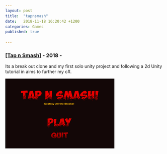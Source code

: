 ```yaml
---
layout: post
title:  "tapnsmash"
date:   2018-11-18 16:20:42 +1200
categories: Games
published: true

---
```


<h3><a href="https://sparetimedev.itch.io/tap-n-smash ">[Tap n Smash]</a> - 2018 - </h3>

Its a break out clone and my first solo unity project and following a 2d Unity tutorial in aims to further my c#.

<a href="https://sparetimedev.itch.io/tap-n-smash "><img src="/assets/images/tapnsmash.png"></a>
